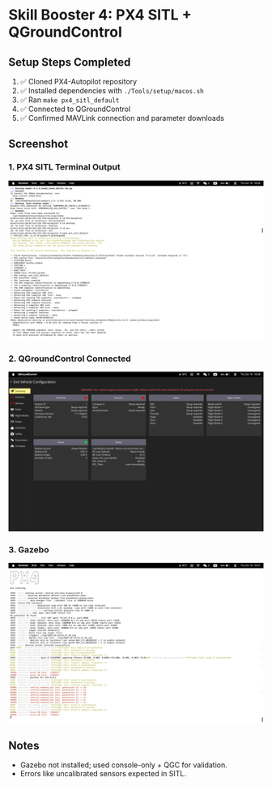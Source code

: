 # Skill Booster 4: PX4 SITL + QGroundControl

## Setup Steps Completed

1. ✅ Cloned PX4-Autopilot repository
2. ✅ Installed dependencies with `./Tools/setup/macos.sh`
3. ✅ Ran `make px4_sitl_default`
4. ✅ Connected to QGroundControl
5. ✅ Confirmed MAVLink connection and parameter downloads

## Screenshot

### 1. PX4 SITL Terminal Output
![PX4 SITL Terminal](PX4_SITL.png)

### 2. QGroundControl Connected
![QGroundControl UI](QGroundControl.png)

### 3. Gazebo
![Gazebo](Gazebo.png) 

## Notes

- Gazebo not installed; used console-only + QGC for validation.
- Errors like uncalibrated sensors expected in SITL.